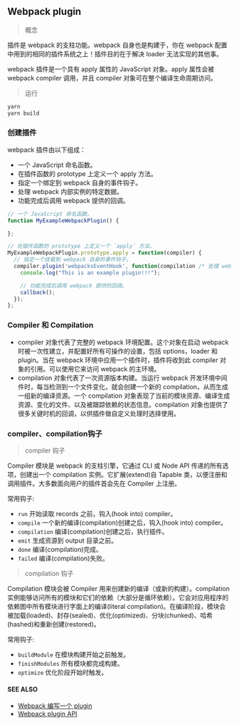 ## Webpack plugin

> 概念

插件是 webpack 的支柱功能。webpack 自身也是构建于，你在 webpack 配置中用到的相同的插件系统之上！插件目的在于解决 loader 无法实现的其他事。

webpack 插件是一个具有 apply 属性的 JavaScript 对象。apply 属性会被 webpack compiler 调用，并且 compiler 对象可在整个编译生命周期访问。

> 运行

```bash
yarn
yarn build
```

### 创建插件

webpack 插件由以下组成：

- 一个 JavaScript 命名函数。
- 在插件函数的 prototype 上定义一个 apply 方法。
- 指定一个绑定到 webpack 自身的事件钩子。
- 处理 webpack 内部实例的特定数据。
- 功能完成后调用 webpack 提供的回调。

```js
// 一个 JavaScript 命名函数。
function MyExampleWebpackPlugin() {

};

// 在插件函数的 prototype 上定义一个 `apply` 方法。
MyExampleWebpackPlugin.prototype.apply = function(compiler) {
  // 指定一个挂载到 webpack 自身的事件钩子。
  compiler.plugin('webpacksEventHook', function(compilation /* 处理 webpack 内部实例的特定数据。*/, callback) {
    console.log("This is an example plugin!!!");

    // 功能完成后调用 webpack 提供的回调。
    callback();
  });
};
```

### Compiler 和 Compilation

- compiler 对象代表了完整的 webpack 环境配置。这个对象在启动 webpack 时被一次性建立，并配置好所有可操作的设置，包括 options，loader 和 plugin。当在 webpack 环境中应用一个插件时，插件将收到此 compiler 对象的引用。可以使用它来访问 webpack 的主环境。
- compilation 对象代表了一次资源版本构建。当运行 webpack 开发环境中间件时，每当检测到一个文件变化，就会创建一个新的 compilation，从而生成一组新的编译资源。一个 compilation 对象表现了当前的模块资源、编译生成资源、变化的文件、以及被跟踪依赖的状态信息。compilation 对象也提供了很多关键时机的回调，以供插件做自定义处理时选择使用。

### compiler、compilation钩子 

> compiler 钩子

Compiler 模块是 webpack 的支柱引擎，它通过 CLI 或 Node API 传递的所有选项，创建出一个 compilation 实例。它扩展(extend)自 Tapable 类，以便注册和调用插件。大多数面向用户的插件首会先在 Compiler 上注册。

常用钩子: 

- `run` 开始读取 records 之前，钩入(hook into) compiler。
- `compile` 一个新的编译(compilation)创建之后，钩入(hook into) compiler。
- `compilation` 编译(compilation)创建之后，执行插件。
- `emit` 生成资源到 output 目录之前。
- `done` 编译(compilation)完成。
- `failed` 编译(compilation)失败。

> compilation 钩子

Compilation 模块会被 Compiler 用来创建新的编译（或新的构建）。compilation 实例能够访问所有的模块和它们的依赖（大部分是循环依赖）。它会对应用程序的依赖图中所有模块进行字面上的编译(literal compilation)。在编译阶段，模块会被加载(loaded)、封存(sealed)、优化(optimized)、分块(chunked)、哈希(hashed)和重新创建(restored)。

常用钩子: 

- `buildModule` 在模块构建开始之前触发。
- `finishModules` 所有模块都完成构建。
- `optimize` 优化阶段开始时触发。

#### SEE ALSO

- [Webpack 编写一个 plugin](https://www.webpackjs.com/contribute/writing-a-plugin)
- [Webpack plugin API](https://www.webpackjs.com/api/plugins/)
